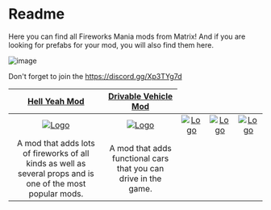 # Readme
Here you can find all Fireworks Mania mods from Matrix! And if you are looking for prefabs for your mod, you will also find them here.

![image](https://github.com/MatrixoYT/Matrix-Fireworks-Mania-Mods/assets/121494555/f7dc5921-fc1a-4f28-a5ba-2fb8409b82eb)

Don't forget to join the https://discord.gg/Xp3TYg7d

<table>
<thead>
<tr>
<th align="center"><a href="https://fireworksmania.mod.io/hell-yeah-mod" rel="nofollow">Hell Yeah Mod</a></th>
<th align="center"><a href="https://fireworksmania.mod.io/cars-drivable-vehicle-mod-beta" rel="nofollow">Drivable Vehicle Mod</a></th>
</tr>
</thead>
<tbody>
<tr>
<td align="center"><a href="https://camo.githubusercontent.com/491e8b1bbc093b7efd09c2a5b94e60c39ab5da278e730cdf9b512fa1a3d8791e/68747470733a2f2f7468756d622e6d6f6463646e2e696f2f6d6f64732f636162382f313437303134392f63726f705f333230783138302f7468655f68656c6c5f6d6f645f7468756d6261696c2e706e67" rel="nofollow"><img src="https://thumb.modcdn.io/mods/c9d4/3143964/thumb_1020x2000/thumbnailfusionfireworkscake.jpg" alt="Logo" data-canonical-src="https://yt3.ggpht.com/uLx2gflbQupn5reSVDceicOpeDQgrm73_C8vt8tSMEyGL6CcsVCq2YHGau3qbKREuU5iqupL=s600-c-k-c0x00ffffff-no-rj-rp-mo" style="max-width: 100%;"></a></td><td align="center"><a href="https://camo.githubusercontent.com/491e8b1bbc093b7efd09c2a5b94e60c39ab5da278e730cdf9b512fa1a3d8791e/68747470733a2f2f7468756d622e6d6f6463646e2e696f2f6d6f64732f636162382f313437303134392f63726f705f333230783138302f7468655f68656c6c5f6d6f645f7468756d6261696c2e706e67" rel="nofollow"><img src="https://camo.githubusercontent.com/491e8b1bbc093b7efd09c2a5b94e60c39ab5da278e730cdf9b512fa1a3d8791e/68747470733a2f2f7468756d622e6d6f6463646e2e696f2f6d6f64732f636162382f313437303134392f63726f705f333230783138302f7468655f68656c6c5f6d6f645f7468756d6261696c2e706e67" alt="Logo" style="max-width: 100%;"></a></td><td align="center"><a href="https://camo.githubusercontent.com/491e8b1bbc093b7efd09c2a5b94e60c39ab5da278e730cdf9b512fa1a3d8791e/68747470733a2f2f7468756d622e6d6f6463646e2e696f2f6d6f64732f636162382f313437303134392f63726f705f333230783138302f7468655f68656c6c5f6d6f645f7468756d6261696c2e706e67" rel="nofollow"><img src="https://camo.githubusercontent.com/491e8b1bbc093b7efd09c2a5b94e60c39ab5da278e730cdf9b512fa1a3d8791e/68747470733a2f2f7468756d622e6d6f6463646e2e696f2f6d6f64732f636162382f313437303134392f63726f705f333230783138302f7468655f68656c6c5f6d6f645f7468756d6261696c2e706e67" alt="Logo" style="max-width: 100%;"></a></td><td align="center"><a href="https://camo.githubusercontent.com/491e8b1bbc093b7efd09c2a5b94e60c39ab5da278e730cdf9b512fa1a3d8791e/68747470733a2f2f7468756d622e6d6f6463646e2e696f2f6d6f64732f636162382f313437303134392f63726f705f333230783138302f7468655f68656c6c5f6d6f645f7468756d6261696c2e706e67" rel="nofollow"><img src="https://camo.githubusercontent.com/491e8b1bbc093b7efd09c2a5b94e60c39ab5da278e730cdf9b512fa1a3d8791e/68747470733a2f2f7468756d622e6d6f6463646e2e696f2f6d6f64732f636162382f313437303134392f63726f705f333230783138302f7468655f68656c6c5f6d6f645f7468756d6261696c2e706e67" alt="Logo" style="max-width: 100%;"></a></td>
<td align="center"><a href="https://camo.githubusercontent.com/0b5bb66357cf505dd5f95cce85b7b9a4bb0715db891f984d24703908de3ef0fe/68747470733a2f2f7468756d622e6d6f6463646e2e696f2f6d6f64732f343832612f313639303034352f63726f705f333230783138302f62616e696572652e312e706e67" rel="nofollow"><img src="https://camo.githubusercontent.com/0b5bb66357cf505dd5f95cce85b7b9a4bb0715db891f984d24703908de3ef0fe/68747470733a2f2f7468756d622e6d6f6463646e2e696f2f6d6f64732f343832612f313639303034352f63726f705f333230783138302f62616e696572652e312e706e67" alt="Logo" style="max-width: 100%;"></a></td>
</tr>
<tr>
<td align="center">A mod that adds lots of fireworks of all kinds as well as several props and is one of the most popular mods.</td>
<td align="center">A mod that adds functional cars that you can drive in the game.</td>
</tr>
</tbody>
</table>
